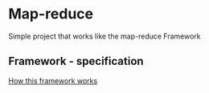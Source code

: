 # Map-reduce
Simple project that works like the map-reduce Framework
## Framework - specification

[How this framework works](https://static.googleusercontent.com/media/research.google.com/pl//archive/mapreduce-osdi04.pdf)
